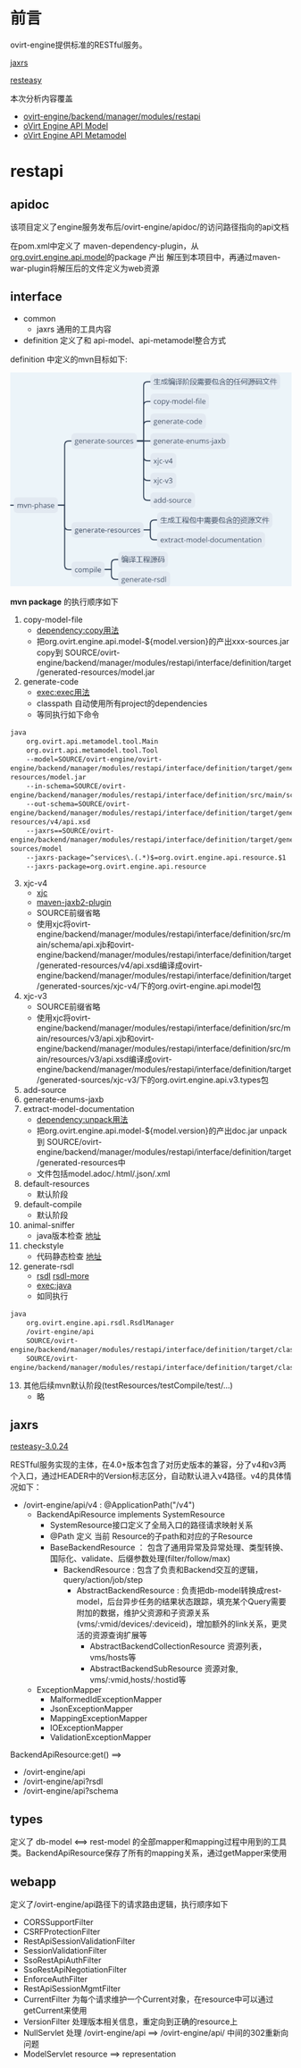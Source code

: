 # 前言


ovirt-engine提供标准的RESTful服务。

[jaxrs](https://docs.oracle.com/javaee/7/tutorial/jaxrs.htm) 

[resteasy](https://docs.jboss.org/resteasy/docs/4.4.2.Final/userguide/pdf/resteasy-reference-guide-en-US.pdf)

本次分析内容覆盖

-   [ovirt-engine/backend/manager/modules/restapi](https://github.com/oVirt/ovirt-engine/tree/ovirt-engine-4.3/backend/manager/modules/restapi)
-   [oVirt Engine API  Model](https://github.com/oVirt/ovirt-engine-api-model) 
-   [oVirt Engine API Metamodel](https://github.com/oVirt/ovirt-engine-api-metamodel)

# restapi

## apidoc

该项目定义了engine服务发布后/ovirt-engine/apidoc/的访问路径指向的api文档

在pom.xml中定义了 maven-dependency-plugin，从[org.ovirt.engine.api.model](https://github.com/oVirt/ovirt-engine-api-model)的package 产出 解压到本项目中，再通过maven-war-plugin将解压后的文件定义为web资源

## interface

-   common
    -   jaxrs   通用的工具内容
-   definition  定义了和 api-model、api-metamodel整合方式

definition 中定义的mvn目标如下:

![mvn_lifecycle](https://github.com/ShaneDean/file/raw/master/blog/ovirt_engine_env/ovirt_engine_restapi_interface_definition_mvn_lifecycle.png)

**mvn package** 的执行顺序如下

1. copy-model-file
    -   [dependency:copy用法](https://maven.apache.org/plugins/maven-dependency-plugin/copy-mojo.html)
    -   把org.ovirt.engine.api.model-${model.version}的产出xxx-sources.jar copy到 SOURCE/ovirt-engine/backend/manager/modules/restapi/interface/definition/target/generated-resources/model.jar
2. generate-code
    -   [exec:exec用法](https://www.mojohaus.org/exec-maven-plugin/exec-mojo.html)
    -   classpath 自动使用所有project的dependencies
    -   等同执行如下命令

```shell
java 
    org.ovirt.api.metamodel.tool.Main 
    org.ovirt.api.metamodel.tool.Tool
    --model=SOURCE/ovirt-engine/ovirt-engine/backend/manager/modules/restapi/interface/definition/target/generated-resources/model.jar
    --in-schema=SOURCE/ovirt-engine/backend/manager/modules/restapi/interface/definition/src/main/schema/api.xsd 
    --out-schema=SOURCE/ovirt-engine/backend/manager/modules/restapi/interface/definition/target/generated-resources/v4/api.xsd 
    --jaxrs==SOURCE/ovirt-engine/backend/manager/modules/restapi/interface/definition/target/generated-sources/model 
    --jaxrs-package=^services\.(.*)$=org.ovirt.engine.api.resource.$1
    --jaxrs-package=org.ovirt.engine.api.resource
```

3. xjc-v4
    -   [xjc](https://javaee.github.io/jaxb-v2/doc/user-guide/ch04.html#tools-xjc)
    -   [maven-jaxb2-plugin](https://github.com/highsource/maven-jaxb2-plugin)
    -   SOURCE前缀省略
    -   使用xjc将ovirt-engine/backend/manager/modules/restapi/interface/definition/src/main/schema/api.xjb和ovirt-engine/backend/manager/modules/restapi/interface/definition/target/generated-resources/v4/api.xsd编译成ovirt-engine/backend/manager/modules/restapi/interface/definition/target/generated-sources/xjc-v4/下的org.ovirt-engine.api.model包
4. xjc-v3
    -   SOURCE前缀省略
    -   使用xjc将ovirt-engine/backend/manager/modules/restapi/interface/definition/src/main/resources/v3/api.xjb和ovirt-engine/backend/manager/modules/restapi/interface/definition/src/main/resources/v3/api.xsd编译成ovirt-engine/backend/manager/modules/restapi/interface/definition/target/generated-sources/xjc-v3/下的org.ovirt.engine.api.v3.types包
5. add-source
6. generate-enums-jaxb
7. extract-model-documentation
    -   [dependency:unpack用法](https://maven.apache.org/plugins/maven-dependency-plugin/unpack-mojo.html)
    -   把org.ovirt.engine.api.model-${model.version}的产出doc.jar unpack到 SOURCE/ovirt-engine/backend/manager/modules/restapi/interface/definition/target/generated-resources中
    -   文件包括model.adoc/.html/.json/.xml
8. default-resources
    -   默认阶段
9. default-compile
    -   默认阶段
10. animal-sniffer
    -   java版本检查 [地址](http://www.mojohaus.org/animal-sniffer/animal-sniffer-maven-plugin/)
11. checkstyle
    -   代码静态检查 [地址](https://maven.apache.org/plugins/maven-checkstyle-plugin/)
12. generate-rsdl
    -   [rsdl](https://en.wikipedia.org/wiki/RSDL) [rsdl-more](http://www.balisage.net/Proceedings/vol10/print/Robie01/BalisageVol10-Robie01.html)
    -   [exec:java](https://www.mojohaus.org/exec-maven-plugin/java-mojo.html)
    -   如同执行

```shell
java 
    org.ovirt.engine.api.rsdl.RsdlManager
    /ovirt-engine/api
    SOURCE/ovirt-engine/backend/manager/modules/restapi/interface/definition/target/classes/v4/rsdl.xml
    SOURCE/ovirt-engine/backend/manager/modules/restapi/interface/definition/target/classes/v4/rsdl_gluster.xml
```

13. 其他后续mvn默认阶段(testResources/testCompile/test/...)
    - 略


## jaxrs

[resteasy-3.0.24](https://docs.jboss.org/resteasy/docs/3.0.24.Final/userguide/html_single/index.html)

RESTful服务实现的主体，在4.0+版本包含了对历史版本的兼容，分了v4和v3两个入口，通过HEADER中的Version标志区分，自动默认进入v4路径。v4的具体情况如下：

-   /ovirt-engine/api/v4    : @ApplicationPath("/v4")
    -   BackendApiResource  implements  SystemResource
        -   SystemResource接口定义了全局入口的路径请求映射关系
        -   @Path 定义 当前 Resource的子path和对应的子Resource
        -   BaseBackendResource ：  包含了通用异常及异常处理、类型转换、国际化、validate、后缀参数处理(filter/follow/max)
            -   BackendResource : 包含了负责和Backend交互的逻辑，query/action/job/step
                -   AbstractBackendResource : 负责把db-model转换成rest-model，后台异步任务的结果状态跟踪，填充某个Query需要附加的数据，维护父资源和子资源关系(vms/:vmid/devices/:deviceid)，增加额外的link关系，更灵活的资源查询扩展等
                    -   AbstractBackendCollectionResource   资源列表，vms/hosts等
                    -   AbstractBackendSubResource      资源对象, vms/:vmid,hosts/:hostid等
    -   ExceptionMapper
        -   MalformedIdExceptionMapper
        -   JsonExceptionMapper
        -   MappingExceptionMapper
        -   IOExceptionMapper
        -   ValidationExceptionMapper

BackendApiResource:get() ==> 
-   /ovirt-engine/api 
-   /ovirt-engine/api?rsdl
-   /ovirt-engine/api?schema

## types

定义了 db-model  <==>  rest-model 的全部mapper和mapping过程中用到的工具类。BackendApiResource保存了所有的mapping关系，通过getMapper来使用

## webapp

定义了/ovirt-engine/api路径下的请求路由逻辑，执行顺序如下

-   CORSSupportFilter
-   CSRFProtectionFilter
-   RestApiSessionValidationFilter
-   SessionValidationFilter
-   SsoRestApiAuthFilter
-   SsoRestApiNegotiationFilter
-   EnforceAuthFilter
-   RestApiSessionMgmtFilter
-   CurrentFilter   为每个请求维护一个Current对象，在resource中可以通过getCurrent来使用
-   VersionFilter   处理版本相关信息，重定向到正确的resource上
-   NullServlet     处理 /ovirt-engine/api  ==>  /ovirt-engine/api/ 中间的302重新向问题
-   ModelServlet    resource ==> representation 
